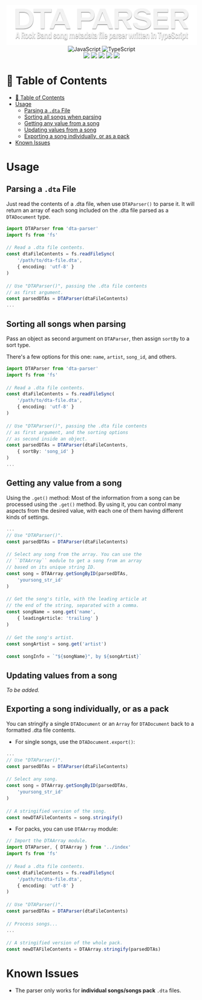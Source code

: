 <div align=center>
<img src='https://raw.githubusercontent.com/ruggeryiury/dta-parser/master/images/header.webp' alt='Header'>
</div>

<div align=center>
<img src='https://xesque.rocketseat.dev/platform/tech/javascript.svg' width='24px' title='JavaScript'/> 
<img src='https://xesque.rocketseat.dev/platform/tech/typescript.svg' width='24px' title='TypeScript'/>
</div>

  

<div align=center>
<img src='https://img.shields.io/github/last-commit/ruggeryiury/dta-parser?color=%23DDD&style=for-the-badge' /> <img src='https://img.shields.io/github/repo-size/ruggeryiury/dta-parser?style=for-the-badge' /> <img src='https://img.shields.io/github/issues/ruggeryiury/dta-parser?style=for-the-badge' /> <img src='https://img.shields.io/github/package-json/v/ruggeryiury/dta-parser?style=for-the-badge' /> <img src='https://img.shields.io/github/license/ruggeryiury/dta-parser?style=for-the-badge' />
</div>

  

# 💠 Table of Contents
- [💠 Table of Contents](#-table-of-contents)
- [Usage](#usage)
  - [Parsing a `.dta` File](#parsing-a-dta-file)
  - [Sorting all songs when parsing](#sorting-all-songs-when-parsing)
  - [Getting any value from a song](#getting-any-value-from-a-song)
  - [Updating values from a song](#updating-values-from-a-song)
  - [Exporting a song individually, or as a pack](#exporting-a-song-individually-or-as-a-pack)
- [Known Issues](#known-issues)

# Usage

## Parsing a `.dta` File
Just read the contents of a .dta file, when use `DTAParser()` to parse it. It will return an array of each song included on the .dta file parsed as a `DTADocument` type.

```ts
import DTAParser from 'dta-parser'
import fs from 'fs'

// Read a .dta file contents.
const dtaFileContents = fs.readFileSync(
    '/path/to/dta-file.dta',
    { encoding: 'utf-8' }
)

// Use "DTAParser()", passing the .dta file contents
// as first argument.
const parsedDTAs = DTAParser(dtaFileContents)
...
```

## Sorting all songs when parsing
Pass an object as second argument on `DTAParser`, then assign `sortBy` to a sort type.

There's a few options for this one: `name`, `artist`, `song_id`, and others.

```ts
import DTAParser from 'dta-parser'
import fs from 'fs'

// Read a .dta file contents.
const dtaFileContents = fs.readFileSync(
    '/path/to/dta-file.dta',
    { encoding: 'utf-8' }
)

// Use "DTAParser()", passing the .dta file contents
// as first argument, and the sorting options 
// as second inside an object.
const parsedDTAs = DTAParser(dtaFileContents,
    { sortBy: 'song_id' }
)
...
```

## Getting any value from a song
Using the `.get()` method: Most of the information from a song can be processed using the `.get()` method. By using it, you can control many aspects from the desired value, with each one of them having different kinds of settings.

```ts
...
// Use "DTAParser()".
const parsedDTAs = DTAParser(dtaFileContents)

// Select any song from the array. You can use the
// ``DTAArray`` module to get a song from an array
// based on its unique string ID.
const song = DTAArray.getSongByID(parsedDTAs, 
    'yoursong_str_id'
)

// Get the song's title, with the leading article at
// the end of the string, separated with a comma.
const songName = song.get('name',
    { leadingArticle: 'trailing' }
)

// Get the song's artist.
const songArtist = song.get('artist')

const songInfo = `"${songName}", by ${songArtist}`
```

## Updating values from a song
_To be added._
## Exporting a song individually, or as a pack
You can stringify a single `DTADocument` or an `Array` for `DTADocument` back to a formatted .dta file contents.

- For single songs, use the `DTADocument.export()`:
```ts
...
// Use "DTAParser()".
const parsedDTAs = DTAParser(dtaFileContents)

// Select any song.
const song = DTAArray.getSongByID(parsedDTAs,
    'yoursong_str_id'
)

// A stringified version of the song.
const newDTAFileContents = song.stringify()
```

- For packs, you can use `DTAArray` module:
```ts
// Import the DTAArray module.
import DTAParser, { DTAArray } from '../index'
import fs from 'fs'

// Read a .dta file contents.
const dtaFileContents = fs.readFileSync(
    '/path/to/dta-file.dta',
    { encoding: 'utf-8' }
)

// Use "DTAParser()".
const parsedDTAs = DTAParser(dtaFileContents)

// Process songs...
...

// A stringified version of the whole pack.
const newDTAFileContents = DTAArray.stringify(parsedDTAs)
```

# Known Issues

- The parser only works for **individual songs/songs pack** `.dta` files.